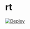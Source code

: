 # rt
[![Deploy](https://www.herokucdn.com/deploy/button.png)](https://dashboard.heroku.com/new?template=https://github.com/bfetyrjy/rt)
